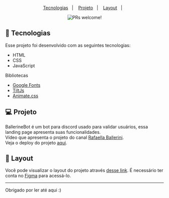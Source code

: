<p align="center">
  <a href="#-tecnologias">Tecnologias</a>&nbsp;&nbsp;&nbsp;|&nbsp;&nbsp;&nbsp;
  <a href="#-projeto">Projeto</a>&nbsp;&nbsp;&nbsp;|&nbsp;&nbsp;&nbsp;
  <a href="#-layout">Layout</a>&nbsp;&nbsp;&nbsp;|&nbsp;&nbsp;&nbsp;
</p>

<p align="center">
 <img src="https://img.shields.io/static/v1?label=PRs&message=welcome&color=49AA26&labelColor=000000" alt="PRs welcome!" />
</p>

## 🚀 Tecnologias

Esse projeto foi desenvolvido com as seguintes tecnologias:

- HTML
- CSS
- JavaScript

Bibliotecas

- [Google Fonts](https://fonts.google.com/)
- [TiltJs](https://micku7zu.github.io/vanilla-tilt.js/)
- [Animate.css](https://animate.style)

## 💻 Projeto
 BallerineBot é um bot para discord usado para validar usuários, essa landing page apresenta suas funcionalidades.\
 Vídeo que apresenta o projeto do canal [Rafaella Ballerini](https://www.youtube.com/watch?v=llF6vD-RljE&t=1776s).\
 Veja o deploy do projeto [aqui](https://whoj01.github.io/BallerineBot/).
 
## 🔖 Layout
 Você pode visualizar o layout do projeto através [desse link](https://www.figma.com/file/myqP66iQwzjwjrIAJyyrip/BalleBot?node-id=0%3A1). É necessário ter conta no [Figma](https://figma.com) para acessá-lo.
 
 ---
 
 Obrigado por ler até aqui :)
